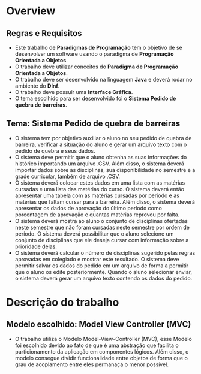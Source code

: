 # Overview
## Regras e Requisitos
- Este trabalho de **Paradigmas de Programação** tem o objetivo de se desenvolver um software usando o paradigma de **Programação Orientada a Objetos**.
- O trabalho deve utilizar conceitos do **Paradigma de Programação Orientada a Objetos**.
- O trabalho deve ser desenvolvido na linguagem **Java** e deverá rodar no ambiente do **DInf**.
- O trabalho deve possuir uma **Interface Gráfica**.
- O tema escolhido para ser desenvolvido foi o **Sistema Pedido de quebra de barreiras**.

## Tema: Sistema Pedido de quebra de barreiras
- O sistema tem por objetivo auxiliar o aluno no seu pedido de quebra de barreira, verificar a situação do aluno e gerar um arquivo texto com o pedido de quebra e seus dados.
- O sistema deve permitir que o aluno obtenha as suas informações do histórico importando um arquivo .CSV. Além disso, o sistema deverá importar dados sobre as disciplinas, sua disponibilidade no semestre e a grade curricular, também de arquivo .CSV.
- O sistema deverá colocar estes dados em uma lista com as matérias cursadas e uma lista das matérias do curso. O sistema deverá então apresentar uma tabela com as matérias cursadas por período e as matérias que faltam cursar para a barreira. Além disso, o sistema deverá apresentar os dados de aprovação do último período como porcentagem de aprovação e quantas matérias reprovou por falta.
- O sistema deverá mostra ao aluno o conjunto de disciplinas ofertadas neste semestre que não foram cursadas neste semestre por ordem de período. O sistema deverá possibilitar que o aluno selecione um conjunto de disciplinas que ele deseja cursar com informação sobre a prioridade delas.
- O sistema deverá calcular o número de disciplinas sugerido pelas regras aprovadas em colegiado e mostrar este resultado. O sistema deve permitir salvar os dados do pedido em um arquivo de forma a permitir que o aluno os edite posteriormente. Quando o aluno selecionar enviar, o sistema deverá gerar um arquivo texto contendo os dados do pedido.


# Descrição do trabalho
## Modelo escolhido:  Model View Controller (MVC)
- O trabalho utiliza o Modelo Model-View-Controller (MVC), esse Modelo foi escolhido devido ao fato de que é uma abstração que facilita o particionamento da aplicação em componentes lógicos. Além disso, o modelo consegue dividir funcionalidade entre objetos de forma que o grau de acoplamento entre eles permanaça o menor possível.